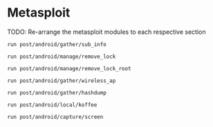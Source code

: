 # Metasploit

TODO: Re-arrange the metasploit modules to each respective section

```
run post/android/gather/sub_info

run post/android/manage/remove_lock

run post/android/manage/remove_lock_root

run post/android/gather/wireless_ap

run post/android/gather/hashdump

run post/android/local/koffee

run post/android/capture/screen
```